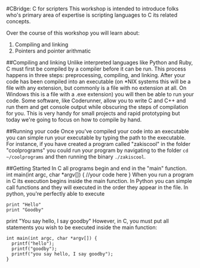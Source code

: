 #CBridge: C for scripters
This workshop is intended to introduce folks who's primary area of expertise is scripting languages to C its related concepts.

Over the course of this workshop you will learn about:

1. Compiling and linking
2. Pointers and pointer arithmatic

##Compiling and linking
Unlike interpreted languages like Python and Ruby, C must first be compiled by a compiler before it can be run. This process happens in three steps: preprocessing, compiling, and linking. After your code has been compiled into an executable (on *NIX systems this will be a file with any extension, but commonly is a file with no extension at all. On Windows this is a file with a .exe extension) you will then be able to run your code. Some software, like Coderunner, allow you to write C and C++ and run them and get console output while obscuring the steps of compilation for you. This is very handy for small projects and rapid prototyping but today we're going to focus on how to compile by hand.

##Running your code
Once you've compiled your code into an executable you can simple run your executable by typing the path to the executable. For instance, if you have created a program called "zakiscool" in the folder "coolprograms" you could run your program by navigating to the folder `cd ~/coolprograms` and then running the binary `./zakiscool`.

##Getting Started
In C all programs begin and end in the "main" function.
    int main(int argc, char *argv[]) {
      //your code here
    }
When you run a program in C its execution begins inside the main function. In Python you can simple call functions and they will executed in the order they appear in the file. In python, you're perfectly able to execute
```
print "Hello"
print "Goodby"
```
print "You say hello, I say goodby"
However, in C, you must put all statements you wish to be executed inside the main function:
```
int main(int argc, char *argv[]) {
  printf("hello");
  printf("goodby");
  printf("you say hello, I say goodby");
}
```